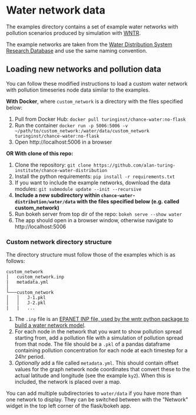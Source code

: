 Water network data
=======

The examples directory contains a set of example water networks with pollution scenarios produced by simulation with [WNTR](https://github.com/USEPA/WNTR).

The example networks are taken from the [Water Distribution System Research Database](http://www.uky.edu/WDST/database.html) and use the same naming convention.

Loading new networks and pollution data
-------

You can follow these modified instructions to load a custom water network with pollution timeseries node data similar to the examples.

**With Docker**, where `custom_network` is a directory with the files specified below:

1. Pull from Docker Hub: `docker pull turinginst/chance-water:no-flask`
2. Run the container `docker run -p 5006:5006 -v ~/path/to/custom_network:/water/data/custom_network turinginst/chance-water:no-flask`
3. Open http://localhost:5006 in a browser

**OR With clone of this repo:**

1. Clone the repository: `git clone https://github.com/alan-turing-institute/chance-water-distribution`
2. Install the python requirements: `pip install -r requirements.txt`
3. If you want to include the example networks, download the data modules: `git submodule update --init --recursive`
4. **Include a new subdirectory within `chance-water-distribution/water/data` with the files specified below (e.g. called custom_network)**
5. Run bokeh server from top dir of the repo: `bokeh serve --show water`
6. The app should open in a browser window, otherwise navigate to http://localhost:5006

### Custom network directory structure

The directory structure must follow those of the examples which is as follows:

```
custom_network
│   custom_network.inp
|   metadata.yml
│
└───custom_network
│   │   J-1.pkl
│   │   J-2.pkl
|   |   ...

```

1. The `.inp` file is an [EPANET INP file, used by the wntr python package to build a water network model](https://wntr.readthedocs.io/en/latest/waternetworkmodel.html).
2. For each node in the network that you want to show pollution spread starting from, add a pollution file with a simulation of pollution spread from that node. The file should be a `.pkl` of a pandas dataframe containing pollution concentration for each node at each timestep for a 24hr period.
3. *Optionally* add a file called `metadata.yml`. This should contain offset values for the graph network node coordinates that convert these to the actual latitude and longitude (see the example `ky2`). When this is included, the network is placed over a map.

You can add multiple subdirectories to `water/data` if you have more than one network to display. They can be switched between with the "Network" widget in the top left corner of the flask/bokeh app.
